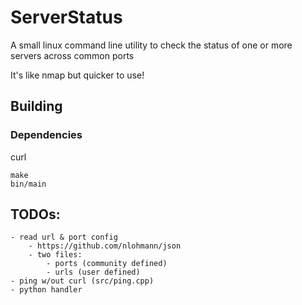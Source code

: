 # ServerStatus

A small linux command line utility to check the status of one or more servers across common ports

It's like nmap but quicker to use!

## Building

### Dependencies
curl

```
make
bin/main
```

## TODOs:
    - read url & port config
        - https://github.com/nlohmann/json
        - two files:
            - ports (community defined)
            - urls (user defined)
    - ping w/out curl (src/ping.cpp)
    - python handler
